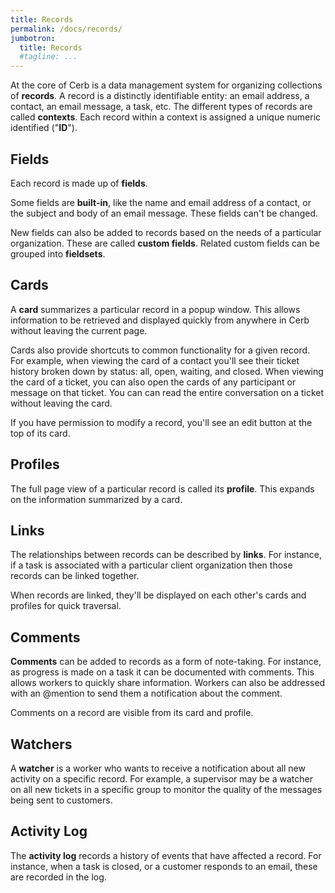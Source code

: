 ```yaml
---
title: Records
permalink: /docs/records/
jumbotron:
  title: Records
  #tagline: ...
---
```


At the core of Cerb is a data management system for organizing collections of **records**.  A record is a distinctly identifiable entity: an email address, a contact, an email message, a task, etc.  The different types of records are called **contexts**.  Each record within a context is assigned a unique numeric identified ("**ID**").

## Fields

Each record is made up of **fields**.

Some fields are **built-in**, like the name and email address of a contact, or the subject and body of an email message. These fields can't be changed.

New fields can also be added to records based on the needs of a particular organization.  These are called **custom fields**.  Related custom fields can be grouped into **fieldsets**.

## Cards

A **card** summarizes a particular record in a popup window. This allows information to be retrieved and displayed quickly from anywhere in Cerb without leaving the current page.

Cards also provide shortcuts to common functionality for a given record.  For example, when viewing the card of a contact you'll see their ticket history broken down by status: all, open, waiting, and closed.  When viewing the card of a ticket, you can also open the cards of any participant or message on that ticket.  You can can read the entire conversation on a ticket without leaving the card.

If you have permission to modify a record, you'll see an edit button at the top of its card.

## Profiles

The full page view of a particular record is called its **profile**.  This expands on the information summarized by a card.

## Links

The relationships between records can be described by **links**.  For instance, if a task is associated with a particular client organization then those records can be linked together.

When records are linked, they'll be displayed on each other's cards and profiles for quick traversal.

## Comments

**Comments** can be added to records as a form of note-taking.  For instance, as progress is made on a task it can be documented with comments.  This allows workers to quickly share information.  Workers can also be addressed with an @mention to send them a notification about the comment.

Comments on a record are visible from its card and profile.

## Watchers

A **watcher** is a worker who wants to receive a notification about all new activity on a specific record. For example, a supervisor may be a watcher on all new tickets in a specific group to monitor the quality of the messages being sent to customers.

## Activity Log

The **activity log** records a history of events that have affected a record.  For instance, when a task is closed, or a customer responds to an email, these are recorded in the log.